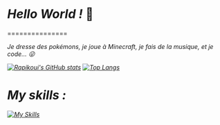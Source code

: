 # ***Hello World !*** 👋
=============== <p>
<i> Je dresse des pokémons, je joue à Minecraft, je fais de la musique, et je code... 😜 <p>
[![Rapikoui's GitHub stats](https://github-readme-stats.vercel.app/api?username=Rapikoui-Coder&show_icons=true&theme=monokai)](https://github.com/anuraghazra/github-readme-stats)
[![Top Langs](https://github-readme-stats.vercel.app/api/top-langs/?username=Rapikoui-Coder&layout=compact&theme=monokai)](https://github.com/anuraghazra/github-readme-stats)
# My skills :

[![My Skills](https://skillicons.dev/icons?i=py,java,html,css,arduino,git,github,linux,js,vscode,c,cpp)](https://skillicons.dev)
